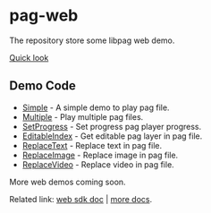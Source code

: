 # pag-web

The repository store some libpag web demo.

[Quick look](https://pag.io/pag-web/)

## Demo Code

- [Simple](./page/simple.html) - A simple demo to play pag file.
- [Multiple](./page/multiple.html) - Play multiple pag files.
- [SetProgress](./page/setprogress.html) - Set progress pag player progress.
- [EditableIndex](./page/editable-index.html) - Get editable pag layer in pag file.
- [ReplaceText](./page/replace-text.html) - Replace text in pag file.
- [ReplaceImage](./page/replace-image.html) - Replace image in pag file.
- [ReplaceVideo](./page/replace-video.html) - Replace video in pag file.

More web demos coming soon.

Related link: [web sdk doc](https://github.com/Tencent/libpag/tree/main/web) | [more docs](https://github.com/Tencent/libpag).
